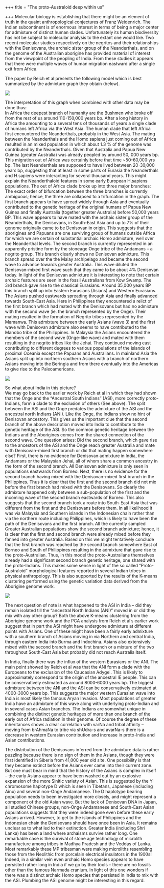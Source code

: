 +++
title = "The proto-Australoid deep within us"

+++
Molecular biology is establishing that there might be an element of
truth in the quaint anthropological conjectures of Franz Weidenrich. The
Indian subcontinent is of enormous interest in terms of being a major
center for admixture of distinct human clades. Unfortunately its human
biodiversity has not be subject to molecular analysis to the extant one
would like. Two recent molecular studies respectively on the negritos
and their relationships with the Denisovans, the archaic sister group of
the Neanderthals, and on the genome of the Australian aborigine has
provided material of interest from the viewpoint of the peopling of
India. From these studies it appears that there were multiple waves of
human migration eastward after a single exit from Africa.

The paper by Reich et al presents the following model which is best
summarized by the admixture graph they obtain (below).

[![](https://lh3.googleusercontent.com/-fipSe0UN_m0/ToQWAheYgtI/AAAAAAAACOY/Y3OUP5weBio/s400/Negritos.jpg)](https://picasaweb.google.com/lh/photo/BNGxxLA_kwr13un8APiBGA?feat=embedwebsite)

The interpretation of this graph when combined with other data may be
done thus:  
In Africa the deepest branch of humanity are the Bushmen who broke off
from the rest of us around 110-150,000 years bp. After a long history in
Africa the amounting to a several tens of thousands of years a single
clade of humans left Africa via the West Asia. The human clade that left
Africa first encountered the Neanderthals, probably in the West Asia.
The mating between the Neanderthals and the Homo sapiens just coming out
of Africa resulted in an mixed population in which about 1.3 % of the
genome was contributed by the Neanderthals. Given that Australia and
Papua New Guinea (greater Australia) was already peopled by around 50,
000 years bp. This migration out of Africa was certainly before that
time \~50-60,000 yrs bp. The last Neanderthals are supposed to have
lived between 20-30,000 years bp, suggesting that at least in some parts
of Eurasia the Neanderthals and H.sapiens were interacting for several
thousand years. This might explain the Neanderthaloid features in some
early European H.sapiens populations. The out of Africa clade broke up
into three major branches: The exact order of bifurcation between the
three branches is currently ambiguous; hence, the three are collapsed to
a trifurcation in the graph. The first branch appears to have spread
widely through Asia and eventually contributed to the genetic heritage
of the original humans of Papua New Guinea and finally Australia
(together greater Australia) before 50,000 years BP. This wave appears
to have mated with the archaic sister group of the Neanderthals, the
Denisovans, in South-East Asia and up to 7% of their genome originally
came to be Denisovan in origin. This suggests that the aborigines and
Papuans are one surviving group of humans outside Africa for which we
are certain of substantial archaic Homo admixture, well over the
Neanderthal levels. The second branch is currently represented in an
apparently pristine form by the stoneage Onge tribe of the Andamans – a
negrito group. This branch clearly shows no Denisovan admixture. This
branch spread over the the Malay archipelago and became the second wave
to advance towards greater Australia. This wave diluted the
Denisovan-mixed first wave such that they came to be about 4% Denisovan
today. In light of the Denisovan admixture it is interesting to note
that certain archaic features are seen in the fossil Australians from
Kow Swamp. The 3rd branch gave rise to the classical Eurasians. Around
35,000 years BP this branch split up into Eastern Eurasians (Asians) and
Western Eurasians. The Asians pushed eastwards spreading through Asia
and finally advanced towards South-East Asia. Here in Philippines they
encountered a relict of the first branch which had mated with the
Denisovans but had no admixture with the second wave (ie. the branch
represented by the Onge). Their mating resulted in the formation of
Negrito tribes represented by the Mamanwa. This admixture between the
early Asians (wave 3) and the first wave with Denisovan admixture also
seems to have contributed to the Manobo tribe of the Philippines. In
Malaysia the Asians encountered the members of the second wave
(Onge-like wave) and mated with them resulting in the negrito tribes
like the Jehai. They continued moving east contributing to different
degrees to various populations of the islands of proximal Oceania except
the Papuans and Australians. In mainland Asia the Asians split up into
northern southern Asians with a branch of northern Asians moving into
the Beringia and from there eventually into the Americas to give rise to
the Paleoamericans.

[![](https://lh3.googleusercontent.com/-o0pbuX8pcqE/ToVk9BuVlJI/AAAAAAAACOg/owl6FDH1qQA/s400/Onge_ASI.jpg)](https://picasaweb.google.com/lh/photo/RaECEZCgkZzGhUuBOrso0A?feat=embedwebsite)

So what about India in this picture?  
We may go back to the earlier work by Reich et al in which they had
shown that the Onge and the “Ancestral South Indians” (ASI), more
correctly proto-Indians, form a clade to the exclusion of others (See
above). The split between the ASI and the Onge predates the admixture of
the ASI and the ancestral north Indians (ANI). Like the Onge, the
Indians show no hint of Denisovan ancestory. This gives us the important
clue that the second branch of the above description moved into India to
contribute to the genetic heritage of the ASI. So the common genetic
heritage between the Indians and the Aborigines comes from the shared
connection of the second wave. One question arises: Did the second
branch, which gave rise to the ancestors of the ASI and the Onge reach
greater Australia and mate with Denisovan-mixed first branch or did that
mating happen somewhere else? First, there is no evidence for Denisovan
admixture in India, the Andamans or the Malaysian Jehai, all of whom
share a common ancestry in the form of the second branch. All Denisovan
admixture is only seen in populations eastwards from Borneo. Next, there
is no evidence for the second branch having mixed with the
Denisovan-mixed first branch in the Philippines. Thus it is clear that
the first and the second branch did not mix before the first branch had
mixed with the Denisovans. So clearly the admixture happened only
between a sub-population of the first and the incoming wave of the
second branch eastwards of Borneo. This also suggests that the second
branch took a route into South-East Asia that was different from the
first and the Denisovans before them. In all likelihood it was via
Malaysia and Southern islands in the Indonesian chain rather than via
the northern route including Philippines, which is likely to have been
the path of the Denisovans and the first branch. All the currently
sampled Greater Australian populations show the second branch admixture;
hence, it is clear that the first and second branch were already mixed
before they fanned into greater Australia. Based on this we might
tentatively conclude that the first branch was reached by the second
branch somewhere East of Borneo and South of Philippines resulting in
the admixture that gave rise to the proto-Australian. Thus, in this
model the proto-Australians themselves already had a significant second
branch genetic heritage, one shared with the proto-Indians. This makes
some sense in light of the so called “Proto-Australoid” morphological
features reported in several Indian tribes in physical anthropology.
This is also supported by the results of the K-means clustering
performed using the genetic variation data derived from the Aborigine
genome work.

[![](https://lh5.googleusercontent.com/-6hWRzgG4puc/TodqCrCblZI/AAAAAAAACOo/zX2ZoZmAnF0/s800/Kmeans_populations.jpg)](https://picasaweb.google.com/lh/photo/Ed8pd1e6Dxp8470pwY4tsA?feat=embedwebsite)

The next question of note is what happened to the ASI in India – did
they remain isolated till the “ancestral North Indians (ANI)” moved in
or did they mix with any other group? Both the above K-means clustering
from the Aborigine genome work and the PCA analysis from Reich et al’s
earlier work suggest that in part the ASI might have undergone admixture
at different points with Asians. One of these might have been a fairly
early admixture with a southern branch of Asians moving in via Northern
and central India, through eastern India into Burma and Indochina.
Asians also extensively mixed with the second branch and the first
branch or a mixture of the two throughout South-East Asia but probably
did not reach Australia itself.

In India, finally there was the influx of the western Eurasians or the
ANI. The main point showed by Reich et al was that the ANI form a clade
with the Europeans to the exclusion of the Caucasian Adygei. This is
likely to approximately correspond to the origin of the ancestral IE
people. This can be conservatively estimated as around 8000-6000 years
bp. The biggest admixture between the ANI and the ASI can be
conservatively estimated at 4000-3000 years bp. This suggests the major
western Eurasian wave into India is most likely the famous Aryan
Invasion. Most populations of greater India have an admixture of this
wave along with underlying proto-Indian and in several cases Asian
branches. The Indians are somewhat unique in combining the distinct
genetic heritages of more than one branch of the early out of Africa
radiation in their genome. Of course the degree of these inheritances
shows a clear correlation with varNa and tribal affinity – moving from
brAhmaNa to tribe via shUdra-s and avarNa-s there is a decrease in
western Eurasian contribution and increase in proto-India and Asian
contributions.

The distribution of the Denisovans inferred from the admixture data is
rather puzzling because there is no sign of them in the Asians, though
they were first identified in Siberia from 41,000 year old site. One
possibility is that they became extinct before the Asians ever came into
their current zone. But one must bear in mind that the history of the
Asians is complex in itself – the early Asians appear to have been
washed out by an explosive expansion of the more Sinitic variety of
Asian. This is suggested by the Y-chromosome haplotype D which is seen
in Tibetans, Japanese (including Ainu) and several non-Onge Andamanese.
The D haplotype bearing population needs to been investigated more
closely, and might represent a component of the old Asian wave. But the
lack of Denisovan DNA in Japan, all studied Chinese groups, non-Onge
Andamanese and South-East Asian populations suggests that they were
indeed gone even before these early Asians arrived. However, to get to
the islands of Philippines and the Indonesian chain the Denisovans
should have once been in Asia. It remains unclear as to what led to
their extinction. Greater India (including Shri Lanka) has been a land
where archaisms survive rather long. One remarkable case is the survival
of stone age technology of microlith manufacture among tribes in Madhya
Pradesh and the Veddas of Lanka. Most remarkably these MP tribesman were
making microliths resembling those from the Neolithic from porcelain
electrical insulators in the 1900s\! Indeed, in a similar vein even
archaic Homo species appears to have persisted rather long in India if
we go by their tools – there are no fossils other than the famous
Narmada cranium. In light of this one wonders if there was a distinct
archaic Homo species that persisted in India to mix with the ASI.
Plumbing the ASI genome might be interesting in this regard.

